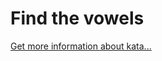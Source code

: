 Find the vowels
=
[Get more information about kata...](https://www.codewars.com//kata/5680781b6b7c2be860000036)